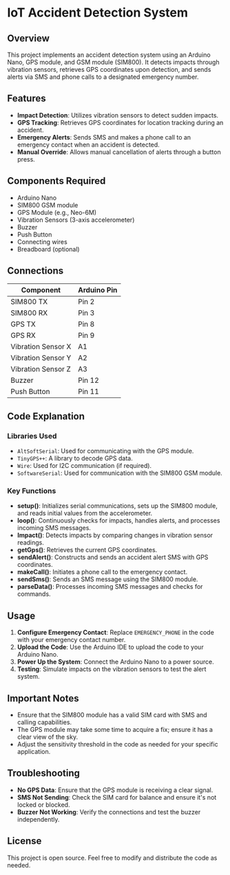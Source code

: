 # IoT Accident Detection System

## Overview

This project implements an accident detection system using an Arduino Nano, GPS module, and GSM module (SIM800). It detects impacts through vibration sensors, retrieves GPS coordinates upon detection, and sends alerts via SMS and phone calls to a designated emergency number.

## Features

- **Impact Detection**: Utilizes vibration sensors to detect sudden impacts.
- **GPS Tracking**: Retrieves GPS coordinates for location tracking during an accident.
- **Emergency Alerts**: Sends SMS and makes a phone call to an emergency contact when an accident is detected.
- **Manual Override**: Allows manual cancellation of alerts through a button press.

## Components Required

- Arduino Nano
- SIM800 GSM module
- GPS Module (e.g., Neo-6M)
- Vibration Sensors (3-axis accelerometer)
- Buzzer
- Push Button
- Connecting wires
- Breadboard (optional)

## Connections

| Component        | Arduino Pin |
|------------------|-------------|
| SIM800 TX        | Pin 2       |
| SIM800 RX        | Pin 3       |
| GPS TX           | Pin 8       |
| GPS RX           | Pin 9       |
| Vibration Sensor X| A1         |
| Vibration Sensor Y| A2         |
| Vibration Sensor Z| A3         |
| Buzzer           | Pin 12      |
| Push Button      | Pin 11      |

## Code Explanation

### Libraries Used

- `AltSoftSerial`: Used for communicating with the GPS module.
- `TinyGPS++`: A library to decode GPS data.
- `Wire`: Used for I2C communication (if required).
- `SoftwareSerial`: Used for communication with the SIM800 GSM module.

### Key Functions

- **setup()**: Initializes serial communications, sets up the SIM800 module, and reads initial values from the accelerometer.
- **loop()**: Continuously checks for impacts, handles alerts, and processes incoming SMS messages.
- **Impact()**: Detects impacts by comparing changes in vibration sensor readings.
- **getGps()**: Retrieves the current GPS coordinates.
- **sendAlert()**: Constructs and sends an accident alert SMS with GPS coordinates.
- **makeCall()**: Initiates a phone call to the emergency contact.
- **sendSms()**: Sends an SMS message using the SIM800 module.
- **parseData()**: Processes incoming SMS messages and checks for commands.

## Usage

1. **Configure Emergency Contact**: Replace `EMERGENCY_PHONE` in the code with your emergency contact number.
2. **Upload the Code**: Use the Arduino IDE to upload the code to your Arduino Nano.
3. **Power Up the System**: Connect the Arduino Nano to a power source.
4. **Testing**: Simulate impacts on the vibration sensors to test the alert system.

## Important Notes

- Ensure that the SIM800 module has a valid SIM card with SMS and calling capabilities.
- The GPS module may take some time to acquire a fix; ensure it has a clear view of the sky.
- Adjust the sensitivity threshold in the code as needed for your specific application.

## Troubleshooting

- **No GPS Data**: Ensure that the GPS module is receiving a clear signal.
- **SMS Not Sending**: Check the SIM card for balance and ensure it's not locked or blocked.
- **Buzzer Not Working**: Verify the connections and test the buzzer independently.

## License

This project is open source. Feel free to modify and distribute the code as needed.